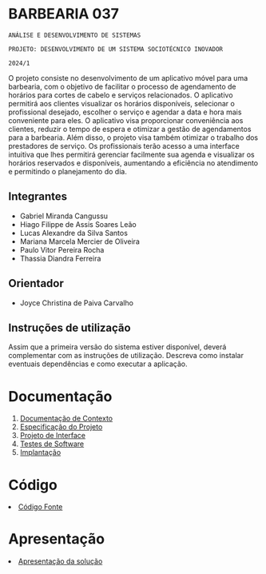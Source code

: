 # BARBEARIA 037

`ANÁLISE E DESENVOLVIMENTO DE SISTEMAS`

`PROJETO: DESENVOLVIMENTO DE UM SISTEMA SOCIOTÉCNICO INOVADOR`

`2024/1`

O projeto consiste no desenvolvimento de um aplicativo móvel para uma barbearia, com o objetivo de facilitar o processo de agendamento de horários para cortes de cabelo e serviços relacionados. O aplicativo permitirá aos clientes visualizar os horários disponíveis, selecionar o profissional desejado, escolher o serviço e agendar a data e hora mais conveniente para eles. O aplicativo visa proporcionar conveniência aos clientes, reduzir o tempo de espera e otimizar a gestão de agendamentos para a barbearia. Além disso, o projeto visa também otimizar o trabalho dos prestadores de serviço. Os profissionais terão acesso a uma interface intuitiva que lhes permitirá gerenciar facilmente sua agenda e visualizar os horários reservados e disponíveis, aumentando a eficiência no atendimento e permitindo o planejamento do dia.

## Integrantes

* Gabriel Miranda Cangussu
* Hiago Filippe de Assis Soares Leão
* Lucas Alexandre da Silva Santos
* Mariana Marcela Mercier de Oliveira
* Paulo Vitor Pereira Rocha
* Thassia Diandra Ferreira

## Orientador

* Joyce Christina de Paiva Carvalho

## Instruções de utilização

Assim que a primeira versão do sistema estiver disponível, deverá complementar com as instruções de utilização. Descreva como instalar eventuais dependências e como executar a aplicação.

# Documentação

<ol>
<li><a href="docs/01-Documentação de Contexto.md"> Documentação de Contexto</a></li>
<li><a href="docs/02-Especificação do Projeto.md"> Especificação do Projeto</a></li>
<li><a href="docs/03-Projeto de Interface.md"> Projeto de Interface</a></li>
<li><a href="docs/04-Testes de Software.md"> Testes de Software</a></li>
<li><a href="docs/05-Implantação.md"> Implantação</a></li>
</ol>

# Código

<li><a href="src/README.md"> Código Fonte</a></li>

# Apresentação

<li><a href="presentation/README.md"> Apresentação da solução</a></li>

